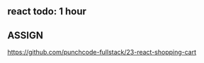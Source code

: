 ## react todo: 1 hour

<!-- ## redux review: 1 hour

## react review: 1 hour -->

## ASSIGN

https://github.com/punchcode-fullstack/23-react-shopping-cart
